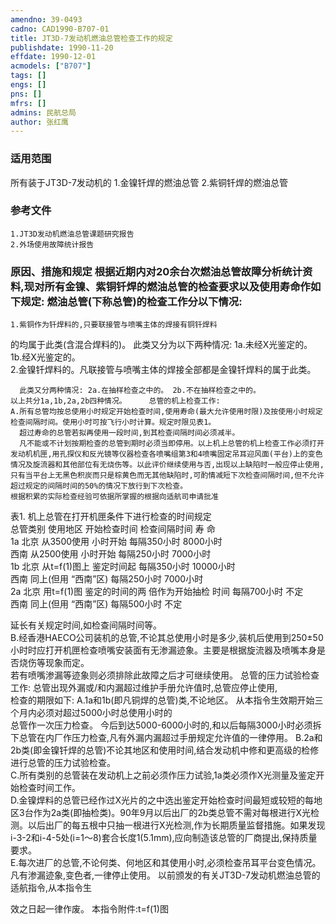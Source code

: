 ```yaml
---
amendno: 39-0493  
cadno: CAD1990-B707-01  
title: JT3D-7发动机燃油总管检查工作的规定  
publishdate: 1990-11-20  
effdate: 1990-12-01  
acmodels: ["B707"]  
tags: []  
engs: []  
pns: []  
mfrs: []  
admins: 民航总局  
author: 张红鹰  
---
```

  
### 适用范围  
所有装于JT3D-7发动机的
1.金镍钎焊的燃油总管
2.紫铜钎焊的燃油总管  
  
<!--more-->  
### 参考文件  
    1.JT3D发动机燃油总管课题研究报告  
    2.外场使用故障统计报告  
  
### 原因、措施和规定 根据近期内对20余台次燃油总管故障分析统计资料,现对所有金镍、紫铜钎焊的燃油总管的检查要求以及使用寿命作如下规定:     燃油总管(下称总管)的检查工作分以下情况:  
    1.紫铜作为钎焊料的,只要联接管与喷嘴主体的焊接有铜钎焊料  
的均属于此类(含混合焊料的)。       此类又分为以下两种情况: 1a.未经X光鉴定的。 1b.经X光鉴定的。  
    2.金镍钎焊料的。凡联接管与喷嘴主体的焊接全部都是金镍钎焊料的属于此类。  
  
      此类又分两种情况: 2a.在抽样检查之中的。 2b.不在抽样检查之中的。  
    以上共分1a,1b,2a,2b四种情况。     总管的机上检查工作:  
    A.所有总管均按总使用小时规定开始检查时间,使用寿命(最大允许使用时限)及按使用小时规定检查间隔时间。使用小时可按飞行小时计算。规定时限见表1。  
      超过寿命的总管若拟再使用一段时间,到其检查间隔时间必须减半。  
      凡不能或不计划按期检查的总管到期时必须当即停用。以上机上总管的机上检查工作必须打开发动机机匣,用孔探仪和反光镜等仪器检查各喷嘴组第3和4喷嘴固定吊耳迎风面(平台)上的变色情况及旋流器和其他部位有无烧伤等。以此评价继续使用与否,出现以上缺陷时一般应停止使用,只有当平台上无黑色积炭而只是棕黄色而无其他缺陷时,可酌情减短下次检查间隔时间,但不允许超过规定的间隔时间的50%的情况下放行到下次检查。  
    根据积累的实际检查经验可依据所掌握的根据向适航司申请批准  
表1. 机上总管在打开机匣条件下进行检查的时间规定  
总管类别  使用地区  开始检查时间  检查间隔时间  寿 命  
1a  北京  从3500使用 小时开始  每隔350小时  8000小时  
西南  从2500使用 小时开始  每隔250小时  7000小时  
1b  北京  从t=f(1)图上 鉴定时间起  每隔350小时  10000小时  
西南  同上(但用 “西南”区)  每隔250小时  7000小时  
2a  北京  用t=f(1)图 鉴定的时间的两 倍作为开始抽检 时间 每隔700小时  不定  
西南  同上(但用 “西南”区)  每隔500小时  不定  
  
延长有关规定时间,如检查间隔时间等。  
    B.经香港HAECO公司装机的总管,不论其总使用小时是多少,装机后使用到250±50小时时应打开机匣检查喷嘴安装面有无渗漏迹象。主要是根据旋流器及喷嘴本身是否烧伤等现象而定。  
    若有喷嘴渗漏等迹象则必须排除此故障之后才可继续使用。     总管的压力试验检查工作:     总管出现外漏或/和内漏超过维护手册允许值时,总管应停止使用,  
检查的期限如下: A.1a和1b(即凡铜焊的总管)类,不论地区。     从本指令生效期开始三个月内必须对超过5000小时总使用小时的  
总管作一次压力检查。     今后到达5000-6000小时的,和以后每隔3000小时必须拆下总管在内厂作压力检查,凡有外漏内漏超过手册规定允许值的一律停用。     B.2a和2b类(即金镍钎焊的总管)不论其地区和使用时间,结合发动机中修和更高级的检修进行总管的压力试验检查。  
    C.所有类别的总管装在发动机上之前必须作压力试验,1a类必须作X光测量及鉴定开始检查时间工作。  
    D.金镍焊料的总管已经作过X光片的之中选出鉴定开始检查时间最短或较短的每地区3台作为2a类(即抽检类)。90年9月以后出厂的2b类总管不需对每根进行X光检测。以后出厂的每五根中只抽一根进行X光检测,作为长期质量监督措施。如果发现i-3-2和i-4-5处(i=1～8)套合长度1(5.1mm),应向制造该总管的厂商提出,保持质量要求。  
    E.每次进厂的总管,不论何类、何地区和其使用小时,必须检查吊耳平台变色情况。凡有渗漏迹象,变色者,一律停止使用。     以前颁发的有关JT3D-7发动机燃油总管的适航指令,从本指令生  
  
效之日起一律作废。     本指令附件:t=f(1)图  
